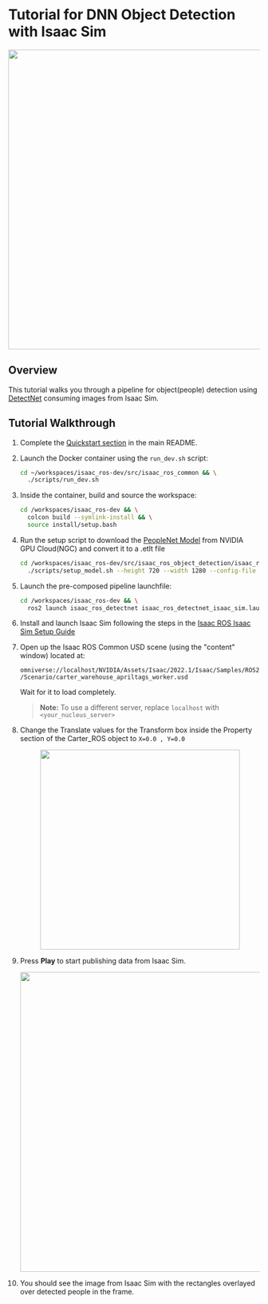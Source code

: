# Tutorial for DNN Object Detection with Isaac Sim

<div align="center"><img src="../resources/isaac_sim_detectnet_output.png" width="600px"/></div>

## Overview

This tutorial walks you through a pipeline for object(people) detection using [DetectNet](https://github.com/NVIDIA-ISAAC-ROS/isaac_ros_object_detection) consuming images from Isaac Sim.

## Tutorial Walkthrough

1. Complete the [Quickstart section](../README.md#quickstart) in the main README.
2. Launch the Docker container using the `run_dev.sh` script:

    ```bash
    cd ~/workspaces/isaac_ros-dev/src/isaac_ros_common && \
      ./scripts/run_dev.sh
    ```

3. Inside the container, build and source the workspace:  

    ```bash
    cd /workspaces/isaac_ros-dev && \
      colcon build --symlink-install && \
      source install/setup.bash
    ```

4. Run the setup script to download the [PeopleNet Model](https://catalog.ngc.nvidia.com/orgs/nvidia/teams/tao/models/peoplenet) from NVIDIA GPU Cloud(NGC) and convert it to a .etlt file

    ```bash
    cd /workspaces/isaac_ros-dev/src/isaac_ros_object_detection/isaac_ros_detectnet && \
      ./scripts/setup_model.sh --height 720 --width 1280 --config-file resources/isaac_sim_config.pbtxt
    ```

5. Launch the pre-composed pipeline launchfile:

    ```bash
    cd /workspaces/isaac_ros-dev && \
      ros2 launch isaac_ros_detectnet isaac_ros_detectnet_isaac_sim.launch.py
    ```

6. Install and launch Isaac Sim following the steps in the [Isaac ROS Isaac Sim Setup Guide](https://github.com/NVIDIA-ISAAC-ROS/isaac_ros_common/blob/main/docs/isaac-sim-sil-setup.md)
7. Open up the Isaac ROS Common USD scene (using the "content" window) located at:

   `omniverse://localhost/NVIDIA/Assets/Isaac/2022.1/Isaac/Samples/ROS2/Scenario/carter_warehouse_apriltags_worker.usd`

   Wait for it to load completely.
   > **Note:** To use a different server, replace `localhost` with `<your_nucleus_server>`

8. Change the Translate values for the Transform box inside the Property section of the Carter_ROS object  to
   `X=0.0 , Y=0.0`
   <div align="center"><img src="../resources/change_translate.png" width="400px"/></div>
9. Press **Play** to start publishing data from Isaac Sim.
   <div align="center"><img src="../resources/isaac_sim_play.png" width="600px"/></div>
10. You should see the image from Isaac Sim with the rectangles overlayed over detected people in the frame.
